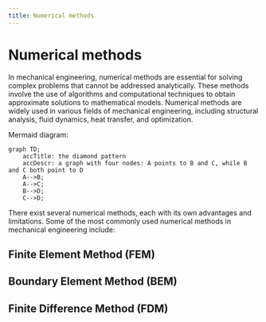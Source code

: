 ```yaml
---
title: Numerical methods
---
```

# Numerical methods

In mechanical engineering, numerical methods are essential for solving complex problems that cannot be addressed analytically. These methods involve the use of algorithms and computational techniques to obtain approximate solutions to mathematical models. Numerical methods are widely used in various fields of mechanical engineering, including structural analysis, fluid dynamics, heat transfer, and optimization.

Mermaid diagram:

```mermaid
graph TD;
    accTitle: the diamond pattern
    accDescr: a graph with four nodes: A points to B and C, while B and C both point to D
    A-->B;
    A-->C;
    B-->D;
    C-->D;
```

There exist several numerical methods, each with its own advantages and limitations. Some of the most commonly used numerical methods in mechanical engineering include:

## Finite Element Method (FEM)
## Boundary Element Method (BEM)
## Finite Difference Method (FDM)